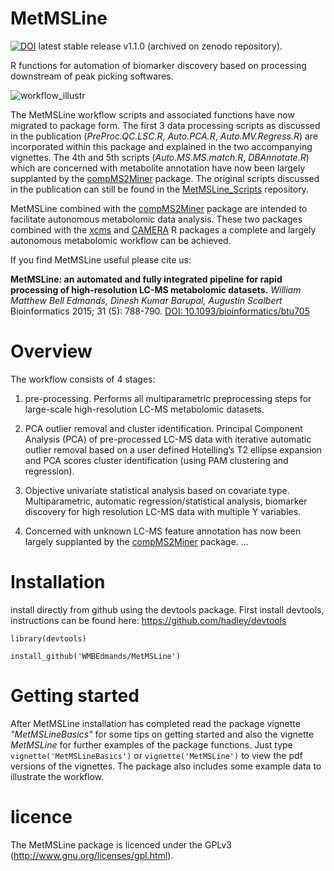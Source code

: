 MetMSLine
=========

[![DOI](https://zenodo.org/badge/14743752.svg)](https://zenodo.org/badge/latestdoi/14743752) latest stable release v1.1.0 (archived on zenodo repository). 

R functions for automation of biomarker discovery based on processing downstream of peak picking softwares.

![workflow_illustr](https://www.ncbi.nlm.nih.gov/pmc/articles/PMC4341062/bin/btu705f1p.jpg)

The MetMSLine workflow scripts and associated functions have now migrated to package form. The first 3 data processing scripts as discussed in the publication (*PreProc.QC.LSC.R*, *Auto.PCA.R*, *Auto.MV.Regress.R*) are incorporated within this package and explained in the two accompanying vignettes. The 4th and 5th scripts (*Auto.MS.MS.match.R*, *DBAnnotate.R*) which are concerned with metabolite annotation have now been largely supplanted by the [compMS2Miner](https://github.com/WMBEdmands/compMS2Miner) package. The original scripts discussed in the publication can still be found in the [MetMSLine_Scripts](https://github.com/WMBEdmands/MetMSLine_Scripts) repository.

MetMSLine combined with the [compMS2Miner](https://github.com/WMBEdmands/compMS2Miner) package are intended to facilitate autonomous metabolomic data analysis. These two packages combined with the [xcms](https://bioconductor.org/packages/release/bioc/html/xcms.html) and [CAMERA](https://bioconductor.org/packages/release/bioc/html/CAMERA.html) R packages a complete and largely autonomous metabolomic workflow can be achieved.

If you find MetMSLine useful please cite us:

**MetMSLine: an automated and fully integrated pipeline for rapid processing of high-resolution LC-MS metabolomic datasets.**
*William Matthew Bell Edmands, Dinesh Kumar Barupal, Augustin Scalbert*
Bioinformatics 2015; 31 (5): 788-790.
[DOI: 10.1093/bioinformatics/btu705](https://doi.org/10.1093/bioinformatics/btu705) 

Overview
===============

The workflow consists of 4 stages:

1. pre-processing. Performs all multiparametric preprocessing steps for large-scale high-resolution LC-MS metabolomic datasets.

2. PCA outlier removal and cluster identification. Principal Component Analysis (PCA) of pre-processed LC-MS data with iterative automatic outlier removal based on a user defined Hotelling’s T2 ellipse expansion
and PCA scores cluster identification (using PAM clustering and regression).

3. Objective univariate statistical analysis based on covariate type.
Multiparametric, automatic regression/statistical analysis, biomarker discovery for high resolution LC-MS data with multiple Y variables. 

4. Concerned with unknown LC-MS feature annotation has now been largely supplanted by the [compMS2Miner](https://github.com/WMBEdmands/compMS2Miner) package.
...

Installation
==============
install directly from github using the devtools package. First install devtools,
instructions can be found here: https://github.com/hadley/devtools

```
library(devtools)

install_github('WMBEdmands/MetMSLine')
```

Getting started
===============

After MetMSLine installation has completed read the package vignette *"MetMSLineBasics"*
for some tips on getting started and also the vignette *MetMSLine* for further
examples of the package functions. 
Just type ```vignette('MetMSLineBasics')``` or ```vignette('MetMSLine')``` to view
the pdf versions of the vignettes.
The package also includes some example data to illustrate the workflow. 


licence
=============
The MetMSLine package is licenced under the GPLv3 (http://www.gnu.org/licenses/gpl.html).
